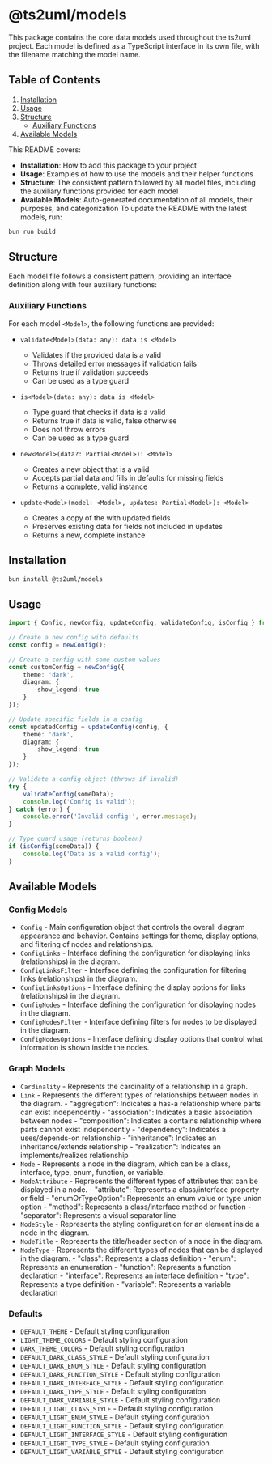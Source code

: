 # @ts2uml/models

This package contains the core data models used throughout the ts2uml project. Each model is defined as a TypeScript interface in its own file, with the filename matching the model name.


## Table of Contents

1. [Installation](#installation)
2. [Usage](#usage)
3. [Structure](#structure)
   - [Auxiliary Functions](#auxiliary-functions)
4. [Available Models](#available-models)

This README covers:

- **Installation**: How to add this package to your project
- **Usage**: Examples of how to use the models and their helper functions
- **Structure**: The consistent pattern followed by all model files, including the auxiliary functions provided for each model
- **Available Models**: Auto-generated documentation of all models, their purposes, and categorization To update the README with the latest models, run:
```bash
bun run build
```

## Structure

Each model file follows a consistent pattern, providing an interface definition along with four auxiliary functions:

### Auxiliary Functions

For each model `<Model>`, the following functions are provided:

- `validate<Model>(data: any): data is <Model>`
  - Validates if the provided data is a valid <Model>
  - Throws detailed error messages if validation fails
  - Returns true if validation succeeds
  - Can be used as a type guard

- `is<Model>(data: any): data is <Model>`
  - Type guard that checks if data is a valid <Model>
  - Returns true if data is valid, false otherwise
  - Does not throw errors
  - Can be used as a type guard

- `new<Model>(data?: Partial<Model>): <Model>`
  - Creates a new object that is a valid <Model>
  - Accepts partial data and fills in defaults for missing fields
  - Returns a complete, valid <Model> instance

- `update<Model>(model: <Model>, updates: Partial<Model>): <Model>`
  - Creates a copy of the <Model> with updated fields
  - Preserves existing data for fields not included in updates
  - Returns a new, complete <Model> instance

## Installation

```bash
bun install @ts2uml/models
```

## Usage

```typescript
import { Config, newConfig, updateConfig, validateConfig, isConfig } from '@ts2uml/models';

// Create a new config with defaults
const config = newConfig();

// Create a config with some custom values
const customConfig = newConfig({
    theme: 'dark',
    diagram: {
        show_legend: true
    }
});

// Update specific fields in a config
const updatedConfig = updateConfig(config, {
    theme: 'dark',
    diagram: {
        show_legend: true
    }
});

// Validate a config object (throws if invalid)
try {
    validateConfig(someData);
    console.log('Config is valid');
} catch (error) {
    console.error('Invalid config:', error.message);
}

// Type guard usage (returns boolean)
if (isConfig(someData)) {
    console.log('Data is a valid config');
}
```

## Available Models

### Config Models
- `Config` - Main configuration object that controls the overall diagram appearance and behavior. Contains settings for theme, display options, and filtering of nodes and relationships.
- `ConfigLinks` - Interface defining the configuration for displaying links (relationships) in the diagram.
- `ConfigLinksFilter` - Interface defining the configuration for filtering links (relationships) in the diagram.
- `ConfigLinksOptions` - Interface defining the display options for links (relationships) in the diagram.
- `ConfigNodes` - Interface defining the configuration for displaying nodes in the diagram.
- `ConfigNodesFilter` - Interface defining filters for nodes to be displayed in the diagram.
- `ConfigNodesOptions` - Interface defining display options that control what information is shown inside the nodes.

### Graph Models
- `Cardinality` - Represents the cardinality of a relationship in a graph.
- `Link` - Represents the different types of relationships between nodes in the diagram. - "aggregation": Indicates a has-a relationship where parts can exist independently - "association": Indicates a basic association between nodes - "composition": Indicates a contains relationship where parts cannot exist independently - "dependency": Indicates a uses/depends-on relationship - "inheritance": Indicates an inheritance/extends relationship - "realization": Indicates an implements/realizes relationship
- `Node` - Represents a node in the diagram, which can be a class, interface, type, enum, function, or variable.
- `NodeAttribute` - Represents the different types of attributes that can be displayed in a node. - "attribute": Represents a class/interface property or field - "enumOrTypeOption": Represents an enum value or type union option - "method": Represents a class/interface method or function - "separator": Represents a visual separator line
- `NodeStyle` - Represents the styling configuration for an element inside a node in the diagram.
- `NodeTitle` - Represents the title/header section of a node in the diagram.
- `NodeType` - Represents the different types of nodes that can be displayed in the diagram. - "class": Represents a class definition - "enum": Represents an enumeration - "function": Represents a function declaration - "interface": Represents an interface definition - "type": Represents a type definition - "variable": Represents a variable declaration

### Defaults
- `DEFAULT_THEME` - Default styling configuration
- `LIGHT_THEME_COLORS` - Default styling configuration
- `DARK_THEME_COLORS` - Default styling configuration
- `DEFAULT_DARK_CLASS_STYLE` - Default styling configuration
- `DEFAULT_DARK_ENUM_STYLE` - Default styling configuration
- `DEFAULT_DARK_FUNCTION_STYLE` - Default styling configuration
- `DEFAULT_DARK_INTERFACE_STYLE` - Default styling configuration
- `DEFAULT_DARK_TYPE_STYLE` - Default styling configuration
- `DEFAULT_DARK_VARIABLE_STYLE` - Default styling configuration
- `DEFAULT_LIGHT_CLASS_STYLE` - Default styling configuration
- `DEFAULT_LIGHT_ENUM_STYLE` - Default styling configuration
- `DEFAULT_LIGHT_FUNCTION_STYLE` - Default styling configuration
- `DEFAULT_LIGHT_INTERFACE_STYLE` - Default styling configuration
- `DEFAULT_LIGHT_TYPE_STYLE` - Default styling configuration
- `DEFAULT_LIGHT_VARIABLE_STYLE` - Default styling configuration

